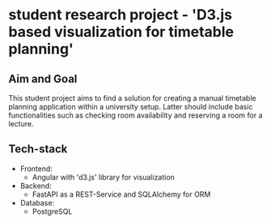 # student research project - 'D3.js based visualization for timetable planning'
## Aim and Goal
This student project aims to find a solution for creating a manual timetable planning application within a university setup.
Latter should include basic functionalities such as checking room availability and reserving a room for a lecture.

## Tech-stack
- Frontend:
  - Angular with 'd3.js' library for visualization
- Backend:
  - FastAPI as a REST-Service and SQLAlchemy for ORM
- Database:
  - PostgreSQL     
